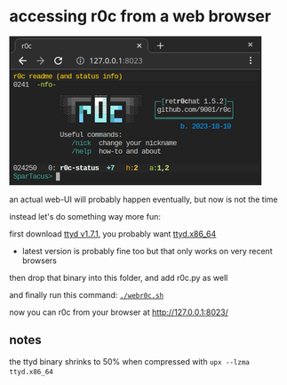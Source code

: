 # accessing r0c from a web browser

![screenshot of chrome connecting to r0c through ttyd](../docs/r0cc.png)

an actual web-UI will probably happen eventually, but now is not the time

instead let's do something way more fun:

first download [ttyd v1.7.1](https://github.com/tsl0922/ttyd/releases/tag/1.7.1), you probably want [ttyd.x86_64](https://github.com/tsl0922/ttyd/releases/download/1.7.1/ttyd.x86_64)
* latest version is probably fine too but that only works on very recent browsers

then drop that binary into this folder, and add r0c.py as well

and finally run this command: [`./webr0c.sh`](webr0c.sh)

now you can r0c from your browser at http://127.0.0.1:8023/


## notes

the ttyd binary shrinks to 50% when compressed with `upx --lzma ttyd.x86_64`

